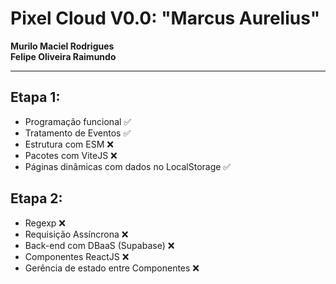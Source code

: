 # Pixel Cloud V0.0: "Marcus Aurelius"

**Murilo Maciel Rodrigues**  
**Felipe Oliveira Raimundo**  

---

## **Etapa 1:**
- Programação funcional ✅
- Tratamento de Eventos ✅
- Estrutura com ESM ❌
- Pacotes com ViteJS ❌
- Páginas dinâmicas com dados no LocalStorage ✅

## **Etapa 2:**
- Regexp ❌
- Requisição Assíncrona ❌
- Back-end com DBaaS (Supabase) ❌
- Componentes ReactJS ❌
- Gerência de estado entre Componentes ❌